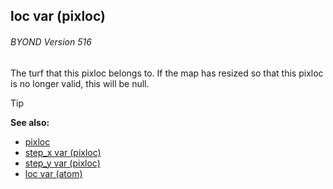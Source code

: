 ## loc var (pixloc) 
###### BYOND Version 516


The turf that this pixloc belongs to. If the map has resized so
that this pixloc is no longer valid, this will be null.

> [!TIP] 
> **See also:**
> +   [pixloc](/ref/pixloc.md) 
> +   [step_x var (pixloc)](/ref/pixloc/var/step_x.md) 
> +   [step_y var (pixloc)](/ref/pixloc/var/step_y.md) 
> +   [loc var (atom)](/ref/atom/var/loc.md) 